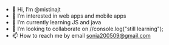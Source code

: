 - 👋 Hi, I’m @mistinajt
- 👀 I’m interested in web apps and mobile apps  
- 🌱 I’m currently learning JS and java
- 💞️ I’m looking to collaborate on //console.log("still learning"); 
- 📫 How to reach me by email sonia200509@gmail.com

<!---
mistinajt/mistinajt is a ✨ special ✨ repository because its `README.md` (this file) appears on your GitHub profile.
You can click the Preview link to take a look at your changes.
--->
